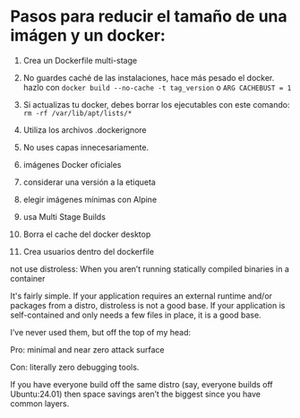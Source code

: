 # Pasos para reducir el tamaño de una imágen y un docker:
1. Crea un Dockerfile multi-stage
2. No guardes caché de las instalaciones, hace más pesado el docker.
hazlo con `docker build --no-cache -t tag_version`   o `ARG CACHEBUST = 1`
3. Si actualizas tu docker, debes borrar los ejecutables con este comando:
`rm -rf /var/lib/apt/lists/*`
4. Utiliza los archivos .dockerignore
5. No uses capas innecesariamente.


1. imágenes Docker oficiales  

2. considerar una versión a la etiqueta 

3. elegir imágenes mínimas con Alpine

4. usa Multi Stage Builds

5. Borra el cache del docker desktop

6. Crea usuarios dentro del dockerfile


not use distroless:
When you aren’t running statically compiled binaries in a container


It's fairly simple. If your application requires an external runtime and/or packages from a distro, distroless is not a good base. If your application is self-contained and only needs a few files in place, it is a good base. 

I’ve never used them, but off the top of my head:

Pro: minimal and near zero attack surface

Con: literally zero debugging tools.

If you have everyone build off the same distro (say, everyone builds off Ubuntu:24.01) then space savings aren’t the biggest since you have common layers.

